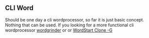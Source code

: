 ## CLI Word
Should be one day a cli wordprocessor, so far it is just basic concept. Nothing that can be used.
If you looking for a more functional cli wordprocessor [wordgrinder](http://cowlark.com/wordgrinder/) or 
or [WordStart Clone -G](http://texteditors.org/cgi-bin/wiki.pl?G)



